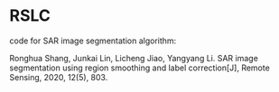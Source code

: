 # RSLC
code for SAR image segmentation algorithm:

Ronghua Shang, Junkai Lin, Licheng Jiao, Yangyang Li. SAR image 
segmentation using region smoothing and label correction[J], Remote Sensing, 
2020, 12(5), 803.
